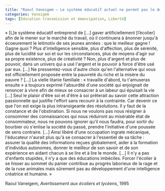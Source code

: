 ```yaml
---
title: "Raoul Vaneigem – Le système éducatif actuel ne permet pas le développement d'une intelligence créatrice et humaine"
categories: Vaneigem
tags: [Éducation transmission et émancipation, Liberté]
---
```


« [L]e système éducatif entreprend de […] gaver artificiellement [l’écolier] afin de le mener sur le marché du travail, où il continuera à ânonner jusqu'à écoeurement le leitmotiv de ses jeunes années : que le meilleur gagne ! Gagne quoi ? Plus d'intelligence sensible, plus d'affection, plus de sérénité, plus de lucidité sur soi et sur les circonstances, plus de moyens d'agir sur sa propre existence, plus de créativité ? Non, plus d'argent et plus de pouvoir, dans un univers qui a usé l'argent et le pouvoir à force d'être usé par eux. […] Ne pressentez-vous d'autre choix qu'en l'alternative qui vous est officiellement proposée entre la pauvreté du riche et la misère du pauvre ? […] La vielle litanie familiale : « travaille d'abord, tu t'amuseras ensuite » a toujours exprimé l'absurdité d'une société qui enjoignait de renoncer à vivre afin de mieux se consacrer à un labeur qui épuisait la vie […] Seul le plaisir d'être soi et d'être à soi prêterait au savoir cette attraction passionnelle qui justifie l'effort sans recourir à la contrainte. Car devenir ce que l'on est exige la plus intransigeante des résolutions. Il y faut de la constance et de l'obstination. Si nous ne voulons pas nous résigner à consommer des connaissances qui nous réduiront au misérable état de consommateur, nous ne pouvons ignorer qu'il nous faudra, pour sortir du bourbier où s'enlise la société du passé, prendre l'initiative d'une poussée de sens contraire. […] Ainsi libéré d'une occupation ingrate mécanique, l'éducateur n'aurait plus qu'à se consacrer à l'essentiel de sa tâche : assurer la qualité des informations reçues globalement, aider à la formation d'individus autonomes, donner le meilleur de son savoir et de son expérience en aidant chacun à se lire et à lire le monde. […]  Il n'y a pas d'enfants stupides, il n'y a que des éducations imbéciles. Forcer l'écolier à se hisser au sommet du panier contribue au progrès laborieux de la rage et de la ruse animales mais sûrement pas au développement d'une intelligence créatrice et humaine. »

Raoul Vaneigem, _Avertissement aux écoliers et lycéens_, 1995
